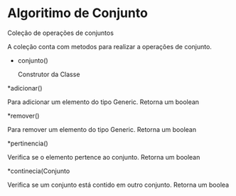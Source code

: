Algoritimo de Conjunto
==================

Coleção de operações de conjuntos

A coleção conta com metodos para realizar a operações de conjunto.

* conjunto()

  Construtor da Classe
  
  
  
*adicionar(<T>)

  Para adicionar um elemento do tipo Generic. Retorna um boolean
  
*remover(<T>)

  Para remover um elemento do tipo Generic. Retorna um boolean
  
*pertinencia(<T>)

  Verifica se o elemento pertence ao conjunto. Retorna um boolean
  
*continecia(Conjunto<T>
  
  Verifica se um conjunto está contido em outro conjunto. Retorna um boolea
